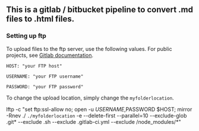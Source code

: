 ## This is a gitlab / bitbucket pipeline to convert .md files to .html files.

### Setting up ftp 

To upload files to the ftp server, use the following values. 
For public projects, see [Gitlab documentation](https://docs.gitlab.com/ee/ci/variables/#variables).

`HOST: "your FTP host"`

`USERNAME: "your FTP username"`

`PASSWORD: "your FTP password"`

To change the upload location, simply change the `myfolderlocation`.

lftp -c  "set ftp:ssl-allow no; open -u $USERNAME,$PASSWORD $HOST; mirror -Rnev ./ `./myfolderlocation`  -e --delete-first --parallel=10 --exclude-glob .git* --exclude .sh --exclude .gitlab-ci.yml 
--exclude /node_modules/*" 

